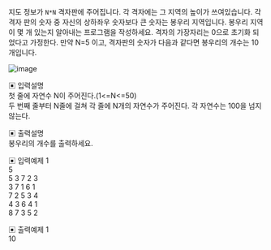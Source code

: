 지도 정보가 `N*N` 격자판에 주어집니다. 각 격자에는 그 지역의 높이가 쓰여있습니다. 각 격자 판의 숫자 중 자신의 상하좌우 숫자보다 큰 숫자는 봉우리 지역입니다. 봉우리 지역이 몇 개 있는지 알아내는 프로그램을 작성하세요.
격자의 가장자리는 0으로 초기화 되었다고 가정한다.
만약 N=5 이고, 격자판의 숫자가 다음과 같다면 봉우리의 개수는 10개입니다.

![image](https://user-images.githubusercontent.com/45524783/137588056-06122573-4848-4c6b-8132-be04ff65305a.png)


▣ 입력설명  
첫 줄에 자연수 N이 주어진다.(1<=N<=50)  
두 번째 줄부터 N줄에 걸쳐 각 줄에 N개의 자연수가 주어진다. 각 자연수는 100을 넘지 않는다.  


▣ 출력설명  
봉우리의 개수를 출력하세요. 


▣ 입력예제 1  
5  
5 3 7 2 3   
3 7 1 6 1    
7 2 5 3 4    
4 3 6 4 1    
8 7 3 5 2  


▣ 출력예제 1  
10
